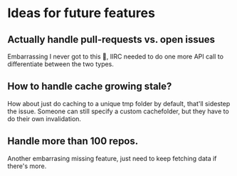 # Ideas for future features

## Actually handle pull-requests vs. open issues
Embarrassing I never got to this 🙈, IIRC needed to do one more API call to differentiate between the two types.


## How to handle cache growing stale?
How about just do caching to a unique tmp folder by default, that'll sidestep the issue. 
Someone can still specify a custom cachefolder, but they have to do their own invalidation.


## Handle more than 100 repos.
Another embarrasing missing feature, just need to keep fetching data if there's more.
